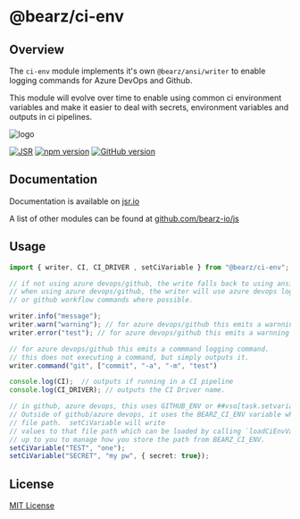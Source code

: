 # @bearz/ci-env

## Overview

The `ci-env` module implements it's own `@bearz/ansi/writer` to enable
logging commands for Azure DevOps and Github.  

This module will evolve over time to enable using common ci environment
variables and make it easier to deal with secrets, environment variables
and outputs in ci pipelines.

![logo](https://raw.githubusercontent.com/bearz-io/js/refs/heads/main/eng/assets/bearz.io.png)

[![JSR](https://jsr.io/badges/@bearz/ci-env)](https://jsr.io/@bearz/ci-env)
[![npm version](https://badge.fury.io/js/@bearz%2Fci-env.svg)](https://badge.fury.io/js/@bearz%2Fci-env)
[![GitHub version](https://badge.fury.io/gh/bearz-io%2Fjs-ci-env.svg)](https://badge.fury.io/gh/bearz-io%2Fjs-ci-env)

## Documentation

Documentation is available on [jsr.io](https://jsr.io/@bearz/ci-env/doc)

A list of other modules can be found at [github.com/bearz-io/js](https://github.com/bearz-io/js)

## Usage

```typescript
import { writer, CI, CI_DRIVER , setCiVariable } from "@bearz/ci-env";

// if not using azure devops/github, the write falls back to using ansi codes.
// when using azure devops/github, the writer will use azure devops logging commands
// or github workflow commands where possible.

writer.info("message");
writer.warn("warning"); // for azure devops/github this emits a warnning logging command
writer.error("test"); // for azure devops/github this emits a warnning logging command

// for azure devops/github this emits a commmand logging command. 
// this does not executing a command, but simply outputs it.  
writer.command("git", ["commit", "-a", "-m", "test") 

console.log(CI);  // outputs if running in a CI pipeline
console.log(CI_DRIVER); // outputs the CI Driver name. 

// in github, azure devops, this uses GITHUB_ENV or ##vso[task.setvariable variable=TEST]one
// Outside of github/azure devops, it uses the BEARZ_CI_ENV variable which must be a
// file path.  setCiVariable will write
// values to that file path which can be loaded by calling `loadCiEnvVars`.  However its
// up to you to manage how you store the path from BEARZ_CI_ENV.
setCiVariable("TEST", "one"); 
setCiVariable("SECRET", "my pw", { secret: true});
```

## License

[MIT License](./LICENSE.md)
